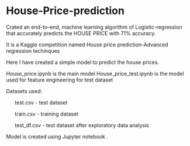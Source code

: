 # House-Price-prediction
Crated an end-to-end, machine learning algorithm of Logistic-regression that accurately predicts the HOUSE PRICE with 71% accuracy.

It is a Kaggle competition named House price prediction-Advanced regression techinques

Here I have created a simple model to predict the house prices. 


House_price.ipynb is the main model
House_price_test.ipynb is the model used for feature engineering for test dataset

Datasets used:
  <ul>test.csv - test dataset</ul> 
  <ul>train.csv - training dataset</ul>
  <ul>test_df.csv - test dataset after exploratory data analysis</ul>


Model is created using Jupyter notebook .
